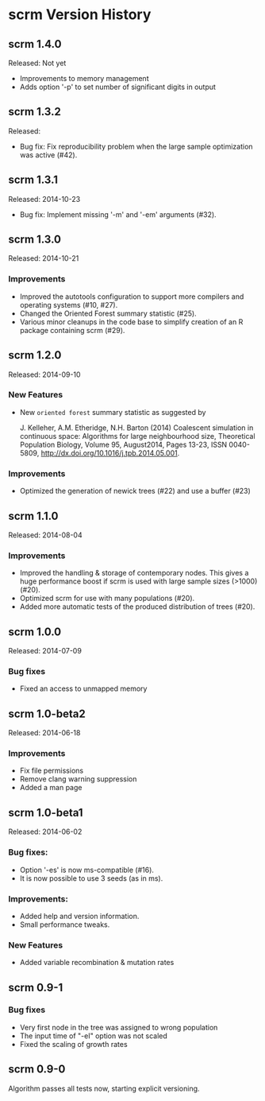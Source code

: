 scrm Version History
========================

scrm 1.4.0
------------------------
Released: Not yet

+ Improvements to memory management
+ Adds option '-p' to set number of significant digits in output



scrm 1.3.2
------------------------
Released: 

+ Bug fix: Fix reproducibility problem when the large sample optimization was active (#42).



scrm 1.3.1
------------------------
Released: 2014-10-23

+ Bug fix: Implement missing '-m' and '-em' arguments (#32).




scrm 1.3.0
------------------------
Released: 2014-10-21

### Improvements
+ Improved the autotools configuration to support more compilers and operating
  systems (#10, #27).
+ Changed the Oriented Forest summary statistic (#25).
+ Various minor cleanups in the code base to simplify creation of an R package
  containing scrm (#29).




scrm 1.2.0
------------------------
Released: 2014-09-10

### New Features
+ New `oriented forest` summary statistic as suggested by 

    J. Kelleher, A.M. Etheridge, N.H. Barton (2014) Coalescent simulation in 
    continuous space: Algorithms for large neighbourhood size, 
    Theoretical Population Biology, Volume 95, August2014, Pages 13-23, 
    ISSN 0040-5809, http://dx.doi.org/10.1016/j.tpb.2014.05.001. 

### Improvements
+ Optimized the generation of newick trees (#22) and use a buffer (#23)


 

scrm 1.1.0
------------------------
Released: 2014-08-04

### Improvements
+ Improved the handling & storage of contemporary nodes. This gives a huge
  performance boost if scrm is used with large sample sizes (>1000) (#20). 
+ Optimized scrm for use with many populations (#20). 
+ Added more automatic tests of the produced distribution of trees (#20).




scrm 1.0.0 
------------------------
Released: 2014-07-09

### Bug fixes
+ Fixed an access to unmapped memory




scrm 1.0-beta2
------------------------
Released: 2014-06-18

### Improvements
+ Fix file permissions
+ Remove clang warning suppression
+ Added a man page




scrm 1.0-beta1
------------------------
Released: 2014-06-02

### Bug fixes:
+ Option '-es' is now ms-compatible (#16).
+ It is now possible to use 3 seeds (as in ms).

### Improvements:
+ Added help and version information.
+ Small performance tweaks.

### New Features
+ Added variable recombination & mutation rates




scrm 0.9-1
------------------------

### Bug fixes
+ Very first node in the tree was assigned to wrong population
+ The input time of "-eI" option was not scaled
+ Fixed the scaling of growth rates




scrm 0.9-0
------------------------

Algorithm passes all tests now, starting explicit versioning.

